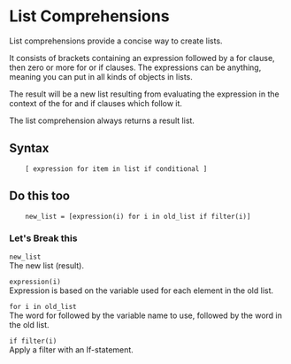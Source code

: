 # List Comprehensions

List comprehensions provide a concise way to create lists. 

It consists of brackets containing an expression followed by a for clause, then
zero or more for or if clauses. The expressions can be anything, meaning you can
put in all kinds of objects in lists.

The result will be a new list resulting from evaluating the expression in the
context of the for and if clauses which follow it. 

The list comprehension always returns a result list. 

## Syntax

        [ expression for item in list if conditional ]

## Do this too 

        new_list = [expression(i) for i in old_list if filter(i)] 

### Let's Break this

```new_list```    
The new list (result).

```expression(i)```   
Expression is based on the variable used for each element in the old list.

```for i in old_list```   
The word for followed by the variable name to use, followed by the word in the
old list.
  
```if filter(i)```   
Apply a filter with an If-statement.